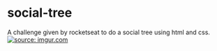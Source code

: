 # social-tree
A challenge given by rocketseat to do a social tree using html and css.
<a href="https://imgur.com/fo0x1Az"><img src="https://i.imgur.com/fo0x1Az.png" title="source: imgur.com" /></a>
